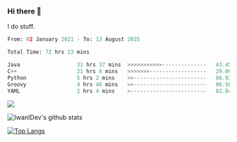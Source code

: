 ### Hi there 👋
I do stuff.

<!--START_SECTION:waka-->

```python
From: 02 January 2021 - To: 13 August 2025

Total Time: 72 hrs 23 mins

Java                  31 hrs 37 mins  >>>>>>>>>>>--------------   43.45 %
C++                   21 hrs 6 mins   >>>>>>>------------------   29.00 %
Python                5 hrs 2 mins    >>-----------------------   06.92 %
Groovy                4 hrs 46 mins   >>-----------------------   06.56 %
YAML                  2 hrs 4 mins    >------------------------   02.84 %
```

<!--END_SECTION:waka-->

![](https://komarev.com/ghpvc/?username=IwanIDev&color=orange)

![IwanIDev's github stats](https://github-readme-stats.vercel.app/api?username=IwanIDev&count_private=true&show_icons=true&theme=gruvbox&include_all_commits=true)

[![Top Langs](https://github-readme-stats.vercel.app/api/top-langs/?username=IwanIDev&theme=gruvbox)](https://github.com/anuraghazra/github-readme-stats)
